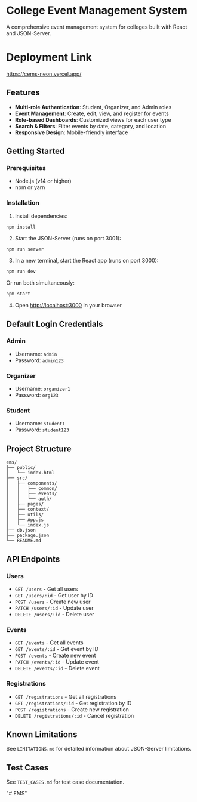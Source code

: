 # College Event Management System

A comprehensive event management system for colleges built with React and JSON-Server.

# Deployment Link 
https://cems-neon.vercel.app/


## Features

- **Multi-role Authentication**: Student, Organizer, and Admin roles
- **Event Management**: Create, edit, view, and register for events
- **Role-based Dashboards**: Customized views for each user type
- **Search & Filters**: Filter events by date, category, and location
- **Responsive Design**: Mobile-friendly interface

## Getting Started

### Prerequisites

- Node.js (v14 or higher)
- npm or yarn

### Installation

1. Install dependencies:
```bash
npm install
```

2. Start the JSON-Server (runs on port 3001):
```bash
npm run server
```

3. In a new terminal, start the React app (runs on port 3000):
```bash
npm run dev
```

Or run both simultaneously:
```bash
npm start
```

4. Open [http://localhost:3000](http://localhost:3000) in your browser

## Default Login Credentials

### Admin
- Username: `admin`
- Password: `admin123`

### Organizer
- Username: `organizer1`
- Password: `org123`

### Student
- Username: `student1`
- Password: `student123`

## Project Structure

```
ems/
├── public/
│   └── index.html
├── src/
│   ├── components/
│   │   ├── common/
│   │   ├── events/
│   │   └── auth/
│   ├── pages/
│   ├── context/
│   ├── utils/
│   ├── App.js
│   └── index.js
├── db.json
├── package.json
└── README.md
```

## API Endpoints

### Users
- `GET /users` - Get all users
- `GET /users/:id` - Get user by ID
- `POST /users` - Create new user
- `PATCH /users/:id` - Update user
- `DELETE /users/:id` - Delete user

### Events
- `GET /events` - Get all events
- `GET /events/:id` - Get event by ID
- `POST /events` - Create new event
- `PATCH /events/:id` - Update event
- `DELETE /events/:id` - Delete event

### Registrations
- `GET /registrations` - Get all registrations
- `GET /registrations/:id` - Get registration by ID
- `POST /registrations` - Create new registration
- `DELETE /registrations/:id` - Cancel registration

## Known Limitations

See `LIMITATIONS.md` for detailed information about JSON-Server limitations.

## Test Cases

See `TEST_CASES.md` for test case documentation.

"# EMS" 
